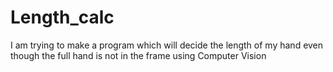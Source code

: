 # Length_calc
I am trying to make a program which will decide the length of my hand even though the full hand is not in the frame using Computer Vision
